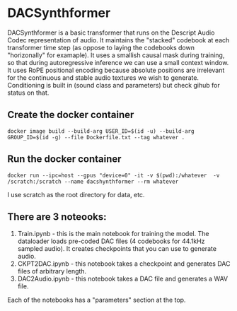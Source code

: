 # DACSynthformer

DACSynthformer is a basic transformer that runs on the Descript Audio Codec representation of audio. It maintains the "stacked" codebook at each transformer time step (as oppose to laying the codebooks down "horizonally" for examaple). It uses a smallish causal mask during training, so that during autoregressive inference we can use a small context window. It uses RoPE positional encoding because absolute positions are irrelevant for the continuous and stable audio textures we wish to generate. Conditioning is built in (sound class and parameters) but check gihub for status on that. 

## Create the docker container  
~~~
docker image build --build-arg USER_ID=$(id -u) --build-arg GROUP_ID=$(id -g) --file Dockerfile.txt --tag whatever .
~~~

## Run the docker container
~~~
docker run --ipc=host --gpus "device=0" -it -v $(pwd):/whatever  -v /scratch:/scratch --name dacshynthformer --rm whatever
~~~
I use scratch as the root directory for data, etc. 

## There are 3 noteooks:  
1) Train.ipynb - this is the main notebook for training the model. The dataloader loads pre-coded DAC files (4 codebooks for 44.1kHz sampled audio). It creates checkpoints that you can use to generate audio. 
2) CKPT2DAC.ipynb - this notebook takes a checkpoint and generates DAC files of arbitrary length.
3) DAC2Audio.ipynb - this notebook takes a DAC file and generates a WAV file.

Each of the notebooks has a "parameters" section at the top. 

